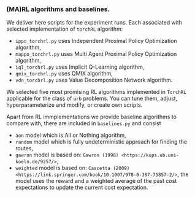 ### (MA)RL algorithms and baselines.

We deliver here scripts for the experiment runs. Each associated with selected implementation of `torchRL` algorithm:
* ```ippo_torchrl.py``` uses Independent Proximal Policy Optimization algorithm,
* ```mappo_torchrl.py``` uses Multi Agent Proximal Policy Optimization algorithm,
* ```iql_torchrl.py``` uses Implicit Q-Learning algorithm,
* ```qmix_torchrl.py``` uses QMIX algorithm,
* ```vdn_torchrl.py``` uses Value Decomposition Network algorithm.

We selected five most promising RL algorithms implemented in `TorchRL` applicable for the class of `urb` problems. You can tune them, adjust, hyperparameterize and modify, or create own scripts.

Apart from RL immplementations we provide baseline algorithms to compare with, there are included in ```baselines.py``` and consist
* ```aon``` model which is All or Nothing algorithm,
* ```random``` model which is fully undeterministic approach for finding the routes,
* ```gawron``` model is based on: `Gawron (1998) <https://kups.ub.uni-koeln.de/9257/>`,
* ```weighted``` model is based on: `Cascetta (2009) <https://link.springer.com/book/10.1007/978-0-387-75857-2/>`, the model uses the reward and a weighted average of the past cost expectations to update the current cost expectation.
